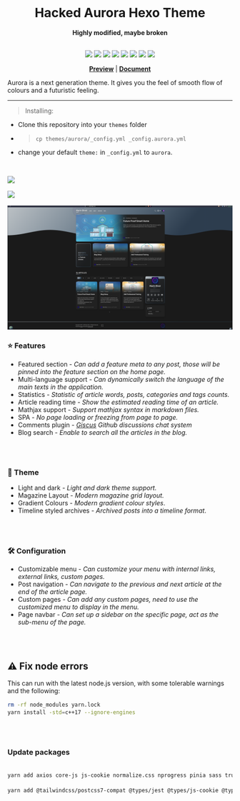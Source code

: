 <div align="center">
  <br/>
  <h1> <b>Hacked Aurora Hexo Theme</b></h1>
  <strong>Highly modified, maybe broken</strong>
</div>

<br/>

<p align="center">
  <img src="https://img.shields.io/github/stars/adminy/aurora">
  <img src="https://img.shields.io/github/forks/adminy/aurora">
  <img src="https://img.shields.io/github/issues/adminy/aurora">
  <img src="https://img.shields.io/npm/v/hexo-theme-aurora">
  <img src="https://img.shields.io/npm/dy/hexo-theme-aurora">
  <img src="https://img.shields.io/github/last-commit/adminy/aurora/main">
  <img src="https://img.shields.io/github/license/adminy/aurora">
  <img src="https://img.shields.io/github/checks-status/adminy/adminy.github.io/master">
</p>

<div align="center">

**[Preview](https://codeismagic.com)** |
**[Document](https://aurora.tridiamond.tech)**

</div>

Aurora is a next generation theme. It gives you the feel of smooth flow of colours and a futuristic feeling.

---
> Installing:
- Clone this repository into your `themes` folder
- > `cp themes/aurora/_config.yml _config.aurora.yml`
- change your default `theme:` in `_config.yml` to `aurora`.

<br/>

![](https://img-blog.csdnimg.cn/202103280030531.png)

![](https://img-blog.csdnimg.cn/20210328003140590.png)

![codeismagic.com](layout/look.png)

### ⭐️ Features

- Featured section - _Can add a feature meta to any post, those will be pinned into the feature section on the home page._
- Multi-language support - _Can dynamically switch the language of the main texts in the application._
- Statistics - _Statistic of article words, posts, categories and tags counts._
- Article reading time - _Show the estimated reading time of an article._
- Mathjax support - _Support mathjax syntax in markdown files._
- SPA - _No page loading or freezing from page to page._
- Comments plugin - _[Giscus](https://giscus.app/) Github discussions chat system_
- Blog search - _Enable to search all the articles in the blog._
<!-- - Latest comments - _Added a widget showing the latest comments, supported using `Giscus` or `Valine`._ -->

<br><br>

### 🎨 Theme

- Light and dark - _Light and dark theme support._
- Magazine Layout - _Modern magazine grid layout._
- Gradient Colours - _Modern gradient colour styles_.
- Timeline styled archives - _Archived posts into a timeline format_.

<br><br>

### 🛠 Configuration

<!-- - Beian Config - _This feature is especially for China users, for those that need to put Beian info at the footer of the blog._ -->
- Customizable menu - _Can customize your menu with internal links, external links, custom pages._
- Post navigation - _Can navigate to the previous and next article at the end of the article page._
- Custom pages - _Can add any custom pages, need to use the customized menu to display in the menu._
- Page navbar - _Can set up a sidebar on the specific page, act as the sub-menu of the page._

<br><br>

## ⚠️ Fix node errors
This can run with the latest node.js version, with some tolerable warnings and the following:
```bash
rm -rf node_modules yarn.lock
yarn install -std=c++17 --ignore-engines
```

<br><br>

### Update packages
```bash

yarn add axios core-js js-cookie normalize.css nprogress pinia sass truncate-html vue vue-class-component vue-i18n vue-router  vue3-click-away vue3-lazy vue3-scroll-spy giscus -std=c++17 --ignore-engines

yarn add @tailwindcss/postcss7-compat @types/jest @types/js-cookie @types/node @types/nprogress @typescript-eslint/eslint-plugin @typescript-eslint/parser @vue/cli-plugin-babel @vue/cli-plugin-eslint @vue/cli-plugin-router @vue/cli-plugin-typescript @vue/cli-plugin-unit-jest @vue/cli-service @vue/compiler-sfc @vue/eslint-config-prettier @vue/eslint-config-typescript @vue/test-utils autoprefixer eslint eslint-plugin-prettier eslint-plugin-vue hexo-pagination hexo-util js-yaml postcss prettier runjs sass-loader script-ext-html-webpack-plugin svg-sprite-loader svgo tailwindcss typescript vue-jest  -std=c++17 --ignore-engines

```
